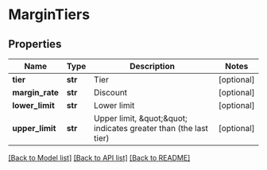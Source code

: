 # MarginTiers

## Properties
Name | Type | Description | Notes
------------ | ------------- | ------------- | -------------
**tier** | **str** | Tier | [optional] 
**margin_rate** | **str** | Discount | [optional] 
**lower_limit** | **str** | Lower limit | [optional] 
**upper_limit** | **str** | Upper limit, \&quot;\&quot; indicates greater than (the last tier) | [optional] 

[[Back to Model list]](../README.md#documentation-for-models) [[Back to API list]](../README.md#documentation-for-api-endpoints) [[Back to README]](../README.md)



